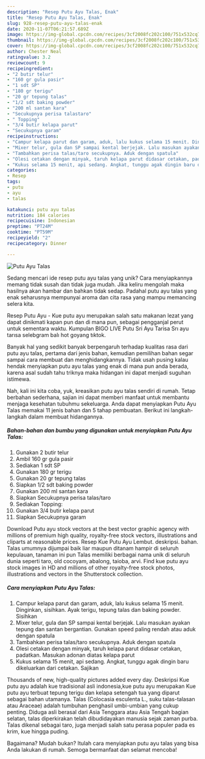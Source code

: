 ```yaml
---
description: "Resep Putu Ayu Talas, Enak"
title: "Resep Putu Ayu Talas, Enak"
slug: 928-resep-putu-ayu-talas-enak
date: 2020-11-07T06:21:57.689Z
image: https://img-global.cpcdn.com/recipes/3cf2008fc202c100/751x532cq70/putu-ayu-talas-foto-resep-utama.jpg
thumbnail: https://img-global.cpcdn.com/recipes/3cf2008fc202c100/751x532cq70/putu-ayu-talas-foto-resep-utama.jpg
cover: https://img-global.cpcdn.com/recipes/3cf2008fc202c100/751x532cq70/putu-ayu-talas-foto-resep-utama.jpg
author: Chester Neal
ratingvalue: 3.2
reviewcount: 9
recipeingredient:
- "2 butir telur"
- "160 gr gula pasir"
- "1 sdt SP"
- "180 gr terigu"
- "20 gr tepung talas"
- "1/2 sdt baking powder"
- "200 ml santan kara"
- "Secukupnya perisa talastaro"
- " Topping"
- "3/4 butir kelapa parut"
- "Secukupnya garam"
recipeinstructions:
- "Campur kelapa parut dan garam, aduk, lalu kukus selama 15 menit. Dinginkan, sisihkan. Ayak terigu, tepung talas dan baking powder. Sisihkan"
- "Mixer telur, gula dan SP sampai kental berjejak. Lalu masukan ayakan tepung dan santan bergantian. Gunakan speed paling rendah atau aduk dengan spatula"
- "Tambahkan perisa talas/taro secukupnya. Aduk dengan spatula"
- "Olesi cetakan dengan minyak, taruh kelapa parut didasar cetakan, padatkan. Masukan adonan diatas kelapa parut"
- "Kukus selama 15 menit, api sedang. Angkat, tunggu agak dingin baru dikeluarkan dari cetakan. Sajikan"
categories:
- Resep
tags:
- putu
- ayu
- talas

katakunci: putu ayu talas 
nutrition: 184 calories
recipecuisine: Indonesian
preptime: "PT24M"
cooktime: "PT59M"
recipeyield: "2"
recipecategory: Dinner

---
```



![Putu Ayu Talas](https://img-global.cpcdn.com/recipes/3cf2008fc202c100/751x532cq70/putu-ayu-talas-foto-resep-utama.jpg)

Sedang mencari ide resep putu ayu talas yang unik? Cara menyiapkannya memang tidak susah dan tidak juga mudah. Jika keliru mengolah maka hasilnya akan hambar dan bahkan tidak sedap. Padahal putu ayu talas yang enak seharusnya mempunyai aroma dan cita rasa yang mampu memancing selera kita.

Resep Putu Ayu - Kue putu ayu merupakan salah satu makanan lezat yang dapat dinikmati kapan pun dan di mana pun, sebagai pengganjal perut untuk sementara waktu. Kumpulan BIGO LIVE Putu Sri Ayu Tarisa Srı ayu tarısa selebgram balı hot goyang tıktok.

Banyak hal yang sedikit banyak berpengaruh terhadap kualitas rasa dari putu ayu talas, pertama dari jenis bahan, kemudian pemilihan bahan segar sampai cara membuat dan menghidangkannya. Tidak usah pusing kalau hendak menyiapkan putu ayu talas yang enak di mana pun anda berada, karena asal sudah tahu triknya maka hidangan ini dapat menjadi suguhan istimewa.


Nah, kali ini kita coba, yuk, kreasikan putu ayu talas sendiri di rumah. Tetap berbahan sederhana, sajian ini dapat memberi manfaat untuk membantu menjaga kesehatan tubuhmu sekeluarga. Anda dapat menyiapkan Putu Ayu Talas memakai 11 jenis bahan dan 5 tahap pembuatan. Berikut ini langkah-langkah dalam membuat hidangannya.

<!--inarticleads1-->

##### Bahan-bahan dan bumbu yang digunakan untuk menyiapkan Putu Ayu Talas:

1. Gunakan 2 butir telur
1. Ambil 160 gr gula pasir
1. Sediakan 1 sdt SP
1. Gunakan 180 gr terigu
1. Gunakan 20 gr tepung talas
1. Siapkan 1/2 sdt baking powder
1. Gunakan 200 ml santan kara
1. Siapkan Secukupnya perisa talas/taro
1. Sediakan  Topping:
1. Gunakan 3/4 butir kelapa parut
1. Siapkan Secukupnya garam


Download Putu ayu stock vectors at the best vector graphic agency with millions of premium high quality, royalty-free stock vectors, illustrations and cliparts at reasonable prices. Resep Kue Putu Ayu Lembut. deskripsi. bahan. Talas umumnya dijumpai baik liar maupun ditanam hampir di seluruh kepulauan, tanaman ini pun Talas memiliki berbagai nama unik di seluruh dunia seperti taro, old cocoyam, abalong, taioba, arvi. Find kue putu ayu stock images in HD and millions of other royalty-free stock photos, illustrations and vectors in the Shutterstock collection. 

<!--inarticleads2-->

##### Cara menyiapkan Putu Ayu Talas:

1. Campur kelapa parut dan garam, aduk, lalu kukus selama 15 menit. Dinginkan, sisihkan. Ayak terigu, tepung talas dan baking powder. Sisihkan
1. Mixer telur, gula dan SP sampai kental berjejak. Lalu masukan ayakan tepung dan santan bergantian. Gunakan speed paling rendah atau aduk dengan spatula
1. Tambahkan perisa talas/taro secukupnya. Aduk dengan spatula
1. Olesi cetakan dengan minyak, taruh kelapa parut didasar cetakan, padatkan. Masukan adonan diatas kelapa parut
1. Kukus selama 15 menit, api sedang. Angkat, tunggu agak dingin baru dikeluarkan dari cetakan. Sajikan


Thousands of new, high-quality pictures added every day. Deskripsi Kue putu ayu adalah kue tradisional asli indonesia,kue putu ayu merupakan Kue putu ayu terbuat tepung terigu dan kelapa setengah tua yang diparut sebagai bahan utamanya. Talas (Colocasia esculenta L., suku talas-talasan atau Araceae) adalah tumbuhan penghasil umbi-umbian yang cukup penting. Diduga asli berasal dari Asia Tenggara atau Asia Tengah bagian selatan, talas diperkirakan telah dibudidayakan manusia sejak zaman purba. Talas dikenal sebagai taro, juga menjadi salah satu perasa populer pada es krim, kue hingga puding. 

Bagaimana? Mudah bukan? Itulah cara menyiapkan putu ayu talas yang bisa Anda lakukan di rumah. Semoga bermanfaat dan selamat mencoba!
